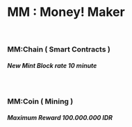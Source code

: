 #   MM : Money! Maker


<br />


###   MM:Chain ( Smart Contracts )
##### New Mint Block rate 10 minute


<br />


###   MM:Coin ( Mining ) 
##### Maximum Reward 100.000.000 IDR
